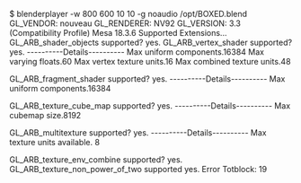 $ blenderplayer -w 800 600 10 10 -g noaudio  /opt/BOXED.blend
GL_VENDOR: nouveau
GL_RENDERER: NV92
GL_VERSION:  3.3 (Compatibility Profile) Mesa 18.3.6
Supported Extensions...
 GL_ARB_shader_objects supported?       yes.
 GL_ARB_vertex_shader supported?        yes.
 ----------Details----------
  Max uniform components.16384
  Max varying floats.60
  Max vertex texture units.16
  Max combined texture units.48

 GL_ARB_fragment_shader supported?      yes.
 ----------Details----------
  Max uniform components.16384

 GL_ARB_texture_cube_map supported?     yes.
 ----------Details----------
  Max cubemap size.8192

 GL_ARB_multitexture supported?         yes.
 ----------Details----------
  Max texture units available.  8

 GL_ARB_texture_env_combine supported?  yes.
 GL_ARB_texture_non_power_of_two supported  yes.
Error Totblock: 19


